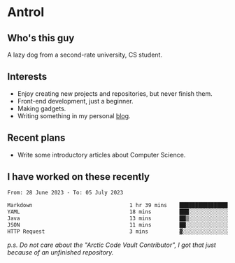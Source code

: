 # Antrol

## Who's this guy

A lazy dog from a second-rate university, CS student.

## Interests

* Enjoy creating new projects and repositories, but never finish them.
* Front-end development, just a beginner.
* Making gadgets.
* Writing something in my personal [blog](https://blog.antrol.xyz/).

## Recent plans

* Write some introductory articles about Computer Science.

<!--
* Try to develop a website for [Anime4KCPP](https://github.com/TianZerL/Anime4KCPP).
* Develop a Markdown renderer which user can customize its css, of course it is GUI-based.~~(If I could finish  it before getting bored)~~
* Work with my [teammates](https://github.com/SWJTU-Lazy-Dogs).
* Find something interests me, as a hobby after finishing my ~~boring~~ homework.
-->

## I have worked on these recently

<!--START_SECTION:waka-->

```txt
From: 28 June 2023 - To: 05 July 2023

Markdown                               1 hr 39 mins    █████████████████░░░░░░░░   67.35 %
YAML                                   18 mins         ███░░░░░░░░░░░░░░░░░░░░░░   12.66 %
Java                                   13 mins         ██▒░░░░░░░░░░░░░░░░░░░░░░   08.87 %
JSON                                   11 mins         ██░░░░░░░░░░░░░░░░░░░░░░░   07.85 %
HTTP Request                           3 mins          ▓░░░░░░░░░░░░░░░░░░░░░░░░   02.60 %
```

<!--END_SECTION:waka-->

*p.s.  Do not care about the "Arctic Code Vault Contributor", I got that just because of an unfinished repository.*

<!--
**qzmlgfj/qzmlgfj** is a ✨ _special_ ✨ repository because its `README.md` (this file) appears on your GitHub profile.

Here are some ideas to get you started:

- 🔭 I’m currently working on ...
- 🌱 I’m currently learning ...
- 👯 I’m looking to collaborate on ...
- 🤔 I’m looking for help with ...
- 💬 Ask me about ...
- 📫 How to reach me: ...
- 😄 Pronouns: ...
- ⚡ Fun fact: ...
-->
